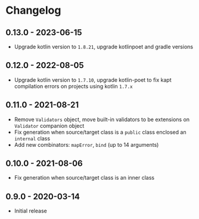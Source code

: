# Changelog

## 0.13.0 - 2023-06-15

* Upgrade kotlin version to `1.8.21`, upgrade kotlinpoet and gradle versions

## 0.12.0 - 2022-08-05

* Upgrade kotlin version to `1.7.10`, upgrade kotlin-poet to fix kapt compilation errors on projects using kotlin `1.7.x`

## 0.11.0 - 2021-08-21

* Remove `Validators` object, move built-in validators to be extensions on `Validator` companion object
* Fix generation when source/target class is a `public` class enclosed an `internal` class
* Add new combinators: `mapError`, `bind` (up to 14 arguments)

## 0.10.0 - 2021-08-06

* Fix generation when source/target class is an inner class

## 0.9.0 - 2020-03-14

* Initial release
